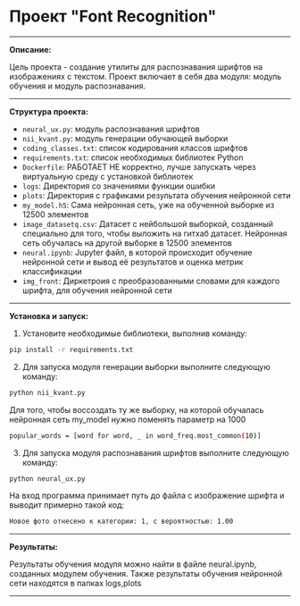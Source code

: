 # Проект "Font Recognition"

---

**Описание:**

Цель проекта - создание утилиты для распознавания шрифтов на изображениях с текстом. Проект включает в себя два модуля: модуль обучения и модуль распознавания.

---

**Структура проекта:**

- `neural_ux.py`: модуль распознавания шрифтов
- `nii_kvant.py`: модуль генерации обучающей выборки
- `coding_classes.txt`: список кодирования классов шрифтов
- `requirements.txt`: список необходимых библиотек Python
- `Dockerfile`: РАБОТАЕТ НЕ корректно, лучше запускать через виртуальную среду с установкой библиотек
- `logs`: Директория со значениями функции ошибки
- `plots`: Директория с графиками результата обучения нейронной сети
- `my_model.h5`: Сама нейронная сеть, уже на обученной выборке из 12500 элементов
- `image_datasetq.csv`: Датасет с нейбольшой выборкой, созданный специально для того, чтобы выложить на гитхаб датасет. Нейронная сеть обучалась на другой выборке в 12500 элементов
- `neural.ipynb`: Jupyter файл, в которой происходит обучение нейронной сети и вывод её результатов и оценка метрик классификации
- `img_front`: Диркетроия с преобразованными словами для каждого шрифта, для обучения нейронной сети
---

**Установка и запуск:**

1. Установите необходимые библиотеки, выполнив команду:
```bash
pip install -r requirements.txt
```


2. Для запуска модуля генерации выборки выполните следующую команду:
```bash
python nii_kvant.py
```
Для того, чтобы воссоздать ту же выборку, на которой обучалась нейронная сеть my_model нужно поменять параметр на 1000
```bash
popular_words = [word for word, _ in word_freq.most_common(10)]
```

3. Для запуска модуля распознавания шрифтов выполните следующую команду:
```bash
python neural_ux.py
```
На вход программа принимает путь до файла с изображение шрифта и выводит примерно такой код:
```bash
Новое фото отнесено к категории: 1, с вероятностью: 1.00
```
---

**Результаты:**

Результаты обучения модуля можно найти в файле neural.ipynb, созданных модулем обучения. Также результаты обучения нейронной сети находятся в папках logs,plots

---

